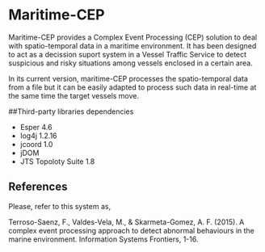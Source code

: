 # Maritime-CEP
 Maritime-CEP provides a Complex Event Processing (CEP) solution to deal with spatio-temporal data in a maritime environment. It has been designed to act as a decission suport system in a Vessel Traffic Service to detect suspicious and risky situations among vessels enclosed in a certain area. 
 
 In its current version, maritime-CEP processes the spatio-temporal data from a file but it can be easily adapted to process such data in real-time at the same time the target vessels move.
 
##Third-party libraries dependencies
* Esper 4.6
* log4j 1.2.16
* jcoord 1.0
* jDOM
* JTS Topoloty Suite 1.8
 
## References
 
 Please, refer to this system as,
 
 Terroso-Saenz, F., Valdes-Vela, M., & Skarmeta-Gomez, A. F. (2015). A complex event processing approach to detect abnormal behaviours in the marine environment. Information Systems Frontiers, 1-16.
